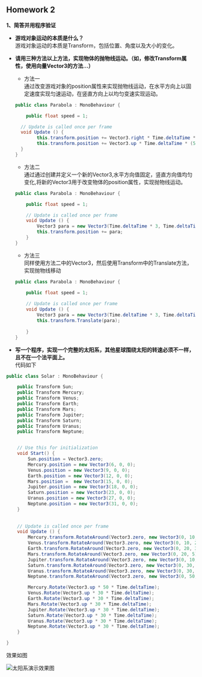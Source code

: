Homework 2
---

**1、简答并用程序验证**  

 * **游戏对象运动的本质是什么？**  
    游戏对象运动的本质是Transform，包括位置、角度以及大小的变化。  
    
 * **请用三种方法以上方法，实现物体的抛物线运动。（如，修改Transform属性，使用向量Vector3的方法…）**  
    * 方法一  
    通过改变游戏对象的position属性来实现抛物线运动，在水平方向上以固定速度实现匀速运动，在竖直方向上以均匀变速实现运动。  
    ```c#  
    public class Parabola : MonoBehaviour {  

        public float speed = 1;

      // Update is called once per frame
      void Update () {
            this.transform.position += Vector3.right * Time.deltaTime * 3;
            this.transform.position += Vector3.up * Time.deltaTime * (50 - speed++) / 10;
      }
    }
    ```  
    * 方法二  
    通过通过创建并定义一个新的Vector3,水平方向值固定，竖直方向值均匀变化,将新的Vector3用于改变物体的position属性，实现抛物线运动。  
    ```c#  
    public class Parabola : MonoBehaviour {

        public float speed = 1;

    	// Update is called once per frame
    	void Update () {
            Vector3 para = new Vector3(Time.deltaTime * 3, Time.deltaTime * (50 - speed++) / 10, 0);
            this.transform.position += para;
    	}
    }
    ```  
    * 方法三  
    同样使用方法二中的Vector3，然后使用Transform中的Translate方法，实现抛物线移动  
    ```c#  
    public class Parabola : MonoBehaviour {  

        public float speed = 1;
        
    	// Update is called once per frame
    	void Update () {
            Vector3 para = new Vector3(Time.deltaTime * 3, Time.deltaTime * (50 - speed++) / 10, 0);
            this.transform.Translate(para);
            
    	}
    }
    ```  
 

 * **写一个程序，实现一个完整的太阳系，其他星球围绕太阳的转速必须不一样，且不在一个法平面上。**    
   代码如下  
  ```c#  
  public class Solar : MonoBehaviour {

      public Transform Sun;
      public Transform Mercury;
      public Transform Venus;
      public Transform Earth;
      public Transform Mars;
      public Transform Jupiter;
      public Transform Saturn;
      public Transform Uranus;
      public Transform Neptune;


      // Use this for initialization
      void Start() {
          Sun.position = Vector3.zero;
          Mercury.position = new Vector3(6, 0, 0);
          Venus.position = new Vector3(9, 0, 0);
          Earth.position = new Vector3(12, 0, 0);
          Mars.position =  new Vector3(15, 0, 0);
          Jupiter.position = new Vector3(18, 0, 0);
          Saturn.position = new Vector3(23, 0, 0);
          Uranus.position = new Vector3(27, 0, 0);
          Neptune.position = new Vector3(31, 0, 0);
      }
      
      
      // Update is called once per frame
      void Update () {
          Mercury.transform.RotateAround(Vector3.zero, new Vector3(0, 10, 1), 30 * Time.deltaTime);
          Venus.transform.RotateAround(Vector3.zero, new Vector3(0, 10, 2), 28 * Time.deltaTime);
          Earth.transform.RotateAround(Vector3.zero, new Vector3(0, 20, 3), 25 * Time.deltaTime);
          Mars.transform.RotateAround(Vector3.zero, new Vector3(0, 20, 5), 22 * Time.deltaTime);
          Jupiter.transform.RotateAround(Vector3.zero, new Vector3(0, 10, 3), 20 * Time.deltaTime);
          Saturn.transform.RotateAround(Vector3.zero, new Vector3(0, 30, 3), 16 * Time.deltaTime);
          Uranus.transform.RotateAround(Vector3.zero, new Vector3(0, 30, 4), 12 * Time.deltaTime);
          Neptune.transform.RotateAround(Vector3.zero, new Vector3(0, 50, 4), 10 * Time.deltaTime);

          Mercury.Rotate(Vector3.up * 50 * Time.deltaTime);
          Venus.Rotate(Vector3.up * 30 * Time.deltaTime);
          Earth.Rotate(Vector3.up * 30 * Time.deltaTime);
          Mars.Rotate(Vector3.up * 30 * Time.deltaTime);
          Jupiter.Rotate(Vector3.up * 30 * Time.deltaTime);
          Saturn.Rotate(Vector3.up * 30 * Time.deltaTime);
          Uranus.Rotate(Vector3.up * 30 * Time.deltaTime);
          Neptune.Rotate(Vector3.up * 30 * Time.deltaTime);
      }

  }
  ```  
  效果如图    

  ![太阳系演示效果图](https://images-cdn.shimo.im/XvH2xvLe7C8Tt3ct/image.png!thumbnail)




